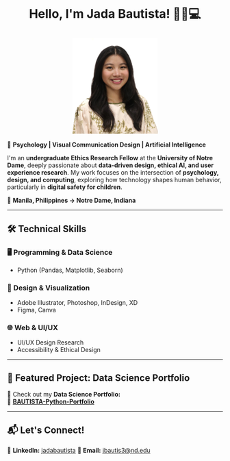# <p align="center">Hello, I'm Jada Bautista! 🎨🌐💻</p>

<p align="center">
  <img src="profile.png" alt="Jada Bautista" width="200px">
</p>

🚀 **Psychology | Visual Communication Design | Artificial Intelligence**

I'm an **undergraduate Ethics Research Fellow** at the **University of Notre Dame**, deeply passionate about **data-driven design, ethical AI, and user experience research**. My work focuses on the intersection of **psychology, design, and computing**, exploring how technology shapes human behavior, particularly in **digital safety for children**.

📍 **Manila, Philippines → Notre Dame, Indiana**

---

## 🛠️ Technical Skills  
### 🖥️ Programming & Data Science  
- Python (Pandas, Matplotlib, Seaborn)  

### 🎨 Design & Visualization  
- Adobe Illustrator, Photoshop, InDesign, XD  
- Figma, Canva

### 🌐 Web & UI/UX  
- UI/UX Design Research  
- Accessibility & Ethical Design  

---

## 📂 Featured Project: Data Science Portfolio  
🎯 Check out my **Data Science Portfolio:**  
🔗 **[BAUTISTA-Python-Portfolio](https://github.com/jadabau/BAUTISTA-Python-Portfolio)**  

---

## 📬 Let's Connect!  
💼 **LinkedIn:** [jadabautista](https://www.linkedin.com/in/jadabautista/)
📧 **Email:** jbautis3@nd.edu
